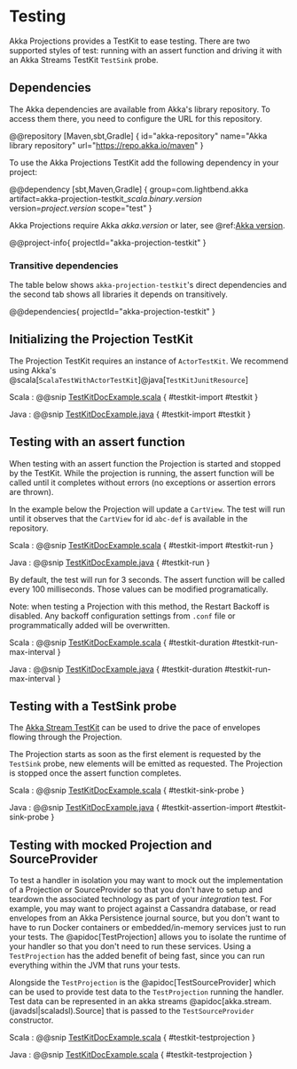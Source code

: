 # Testing

Akka Projections provides a TestKit to ease testing. There are two supported styles of test: running with an assert function and driving it with an Akka Streams TestKit `TestSink` probe.

## Dependencies

The Akka dependencies are available from Akka's library repository. To access them there, you need to configure the URL for this repository.

@@repository [Maven,sbt,Gradle] {
id="akka-repository"
name="Akka library repository"
url="https://repo.akka.io/maven"
}

To use the Akka Projections TestKit add the following dependency in your project:

@@dependency [sbt,Maven,Gradle] {
  group=com.lightbend.akka
  artifact=akka-projection-testkit_$scala.binary.version$
  version=$project.version$
  scope="test"
}

Akka Projections require Akka $akka.version$ or later, see @ref:[Akka version](overview.md#akka-version).

@@project-info{ projectId="akka-projection-testkit" }

### Transitive dependencies

The table below shows `akka-projection-testkit`'s direct dependencies and the second tab shows all libraries it depends on transitively.

@@dependencies{ projectId="akka-projection-testkit" }

## Initializing the Projection TestKit

The Projection TestKit requires an instance of `ActorTestKit`. We recommend using Akka's @scala[`ScalaTestWithActorTestKit`]@java[`TestKitJunitResource`]

Scala
:  @@snip [TestKitDocExample.scala](/examples/src/test/scala/docs/testkit/TestKitDocExample.scala) { #testkit-import #testkit }

Java
:  @@snip [TestKitDocExample.java](/examples/src/test/java/jdocs/testkit/TestKitDocExample.java) { #testkit-import #testkit }

## Testing with an assert function

When testing with an assert function the Projection is started and stopped by the TestKit. While the projection is running, the assert function will be called until it completes without errors (no exceptions or assertion errors are thrown).

In the example below the Projection will update a `CartView`. The test will run until it observes that the `CartView` for id `abc-def` is available in the repository.  

Scala
:  @@snip [TestKitDocExample.scala](/examples/src/test/scala/docs/testkit/TestKitDocExample.scala) { #testkit-import #testkit-run }

Java
:  @@snip [TestKitDocExample.java](/examples/src/test/java/jdocs/testkit/TestKitDocExample.java) { #testkit-run }

By default, the test will run for 3 seconds. The assert function will be called every 100 milliseconds. Those values can be modified programatically.


Note: when testing a Projection with this method, the Restart Backoff is disabled. Any backoff configuration settings from `.conf` file or programmatically added will be overwritten.

Scala
:  @@snip [TestKitDocExample.scala](/examples/src/test/scala/docs/testkit/TestKitDocExample.scala) { #testkit-duration #testkit-run-max-interval }

Java
:  @@snip [TestKitDocExample.java](/examples/src/test/java/jdocs/testkit/TestKitDocExample.java) { #testkit-duration #testkit-run-max-interval }  

## Testing with a TestSink probe

The [Akka Stream TestKit](https://doc.akka.io/docs/akka/current/stream/stream-testkit.html#using-the-testkit) can be used to drive the pace of envelopes flowing through the Projection.

The Projection starts as soon as the first element is requested by the `TestSink` probe, new elements will be emitted as requested. The Projection is stopped once the assert function completes.

Scala
:  @@snip [TestKitDocExample.scala](/examples/src/test/scala/docs/testkit/TestKitDocExample.scala) { #testkit-sink-probe }

Java
:  @@snip [TestKitDocExample.java](/examples/src/test/java/jdocs/testkit/TestKitDocExample.java) { #testkit-assertion-import #testkit-sink-probe }

## Testing with mocked Projection and SourceProvider

To test a handler in isolation you may want to mock out the implementation of a Projection or SourceProvider so that you don't have to setup and teardown the associated technology as part of your _integration_ test.
For example, you may want to project against a Cassandra database, or read envelopes from an Akka Persistence journal source, but you don't want to have to run Docker containers or embedded/in-memory services just to run your tests.
The @apidoc[TestProjection] allows you to isolate the runtime of your handler so that you don't need to run these services.
Using a `TestProjection` has the added benefit of being fast, since you can run everything within the JVM that runs your tests.

Alongside the `TestProjection` is the @apidoc[TestSourceProvider] which can be used to provide test data to the `TestProjection` running the handler.
Test data can be represented in an akka streams @apidoc[akka.stream.(javadsl|scaladsl).Source] that is passed to the `TestSourceProvider` constructor.

Scala
:  @@snip [TestKitDocExample.scala](/examples/src/test/scala/docs/testkit/TestKitDocExample.scala) { #testkit-testprojection }

Java
:  @@snip [TestKitDocExample.scala](/examples/src/test/java/jdocs/testkit/TestKitDocExample.java) { #testkit-testprojection }
